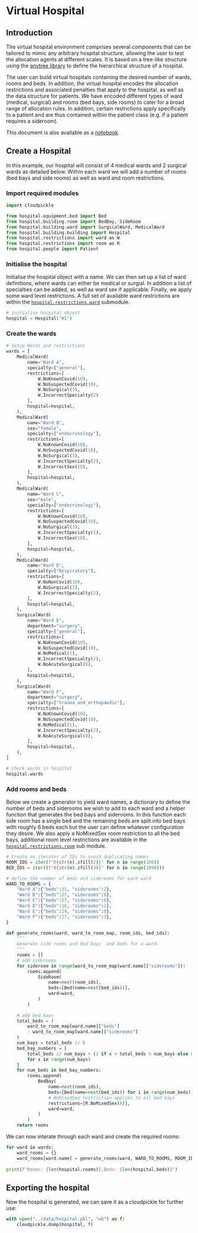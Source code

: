 # Virtual Hospital

## Introduction

The virtual hospital environment comprises several components that can be tailored to mimic any arbitrary hospital structure, allowing the user to test the allocation agents at different scales. It is based on a tree-like structure using the [anytree library](https://pypi.org/project/anytree/) to define the hierarchical structure of a hospital. 

The user can build virtual hospitals containing the desired number of wards, rooms and beds. In addition, the virtual hospital encodes the allocation restrictions and associated penalties that apply to the hospital, as well as the data structure for patients. We have encoded different types of ward (medical, surgical) and rooms (bed bays, side rooms) to cater for a broad range of allocation rules. In addition, certain restrictions apply specifically to a patient and are thus contained within the patient class (e.g. if a patient requires a sideroom).

This document is also available as a [notebook](../notebooks/1.Virtual_Hospital_Environment.ipynb).

## Create a Hospital

In this example, our hospital will consist of 4 medical wards and 2 surgical wards as detailed below. Within each ward we will add a number of rooms (bed bays and side rooms) as well as ward and room restrictions.

### Import required modules

```python
import cloudpickle

from hospital.equipment.bed import Bed
from hospital.building.room import BedBay, SideRoom
from hospital.building.ward import SurgicalWard, MedicalWard
from hospital.building.building import Hospital
from hospital.restrictions import ward as W
from hospital.restrictions import room as R
from hospital.people import Patient
```

### Initialise the hospital

Initialise the hospital object with a name. We can then set up a list of ward definitions, where wards can either be medical or surgial. In addition a list of specialties can be added, as well as ward sex if applicable. Finally, we apply some ward level restrictions. A full set of available ward restrictions are within the [`hospital.restrictions.ward`](restrictions/ward.py) submodule. 

```python
# initialise hospital object
hospital = Hospital("H1")
```

### Create the wards

```python
# Setup Wards and restrictions
wards = [
    MedicalWard(
        name="Ward A",
        specialty=["general"],
        restrictions=[
            W.NoKnownCovid(10),
            W.NoSuspectedCovid(10),
            W.NoSurgical(3),
            W.IncorrectSpecialty(2)
        ],
        hospital=hospital,
    ),
    MedicalWard(
        name="Ward B",
        sex="female",
        specialty=["endocrinology"],
        restrictions=[
            W.NoKnownCovid(10),
            W.NoSuspectedCovid(10),
            W.NoSurgical(3),
            W.IncorrectSpecialty(2),
            W.IncorrectSex(10),
        ],
        hospital=hospital,
    ),
    MedicalWard(
        name="Ward C",
        sex="male",
        specialty=["endocrinology"],
        restrictions=[
            W.NoKnownCovid(10),
            W.NoSuspectedCovid(10),
            W.NoSurgical(3),
            W.IncorrectSpecialty(2),
            W.IncorrectSex(10),
        ],
        hospital=hospital,
    ),
    MedicalWard(
        name="Ward D",
        specialty=["Respiratory"],
        restrictions=[
            W.NoNonCovid(10),
            W.NoSurgical(3),
            W.IncorrectSpecialty(2),
        ],
        hospital=hospital,
    ),
    SurgicalWard(
        name="Ward E",
        department="surgery",
        specialty=["general"],
        restrictions=[
            W.NoKnownCovid(10),
            W.NoSuspectedCovid(10),
            W.NoMedical(1),
            W.IncorrectSpecialty(2),
            W.NoAcuteSurgical(8),
        ],
        hospital=hospital,
    ),
    SurgicalWard(
        name="Ward F",
        department="surgery",
        specialty=["trauma_and_orthopaedic"],
        restrictions=[
            W.NoKnownCovid(10),
            W.NoSuspectedCovid(10),
            W.NoMedical(1),
            W.IncorrectSpecialty(2),
            W.NoAcuteSurgical(8),
        ],
        hospital=hospital,
    ),
]

# check wards in hospital
hospital.wards
```

### Add rooms and beds

Below we create a generator to yield ward names, a dictionary to define the number of beds and siderooms we wish to add to each ward and a helper function that generates the bed bays and siderooms. In this function each side room has a single bed and the remaining beds are split into bed bays with roughly 6 beds each but the user can define whatever configuration they desire. We also apply a NoMixedSex room restriction to all the bed bays, additional room level restrictions are available in the [`hospital.restrictions.room`](restrictions/room.py) sub module.

```python
# Create an iterator of IDs to avoid duplicating names
ROOM_IDS = iter(f"R{str(n).zfill(2)}" for n in range(100))
BED_IDS = iter((f"B{str(n).zfill(3)}" for n in range(1000)))

# define the number of beds and siderooms for each ward
WARD_TO_ROOMS = {
    "Ward A":{"beds":31, "siderooms":2},
    "Ward B":{"beds":27, "siderooms":6},
    "Ward C":{"beds":27, "siderooms":6},
    "Ward D":{"beds":18, "siderooms":2},
    "Ward E":{"beds":24, "siderooms":0},
    "Ward F":{"beds":27, "siderooms":3},
}

def generate_rooms(ward, ward_to_room_map, room_ids, bed_ids):
    """
    Generate side rooms and bed bays  and beds for a ward.
    """
    rooms = []
    # add siderooms
    for sideroom in range(ward_to_room_map[ward.name]["siderooms"]):
        rooms.append(
            SideRoom(
                name=next(room_ids),
                beds=[Bed(name=next(bed_ids))],
                ward=ward,
            )
        )
        
    # add bed bays
    total_beds = (
        ward_to_room_map[ward.name]["beds"] 
        - ward_to_room_map[ward.name]["siderooms"]
    )
    num_bays = total_beds // 6
    bed_bay_numbers = [
        total_beds // num_bays + (1 if x < total_beds % num_bays else 0)
        for x in range(num_bays)
    ]
    for num_beds in bed_bay_numbers:
        rooms.append(
            BedBay(
                name=next(room_ids),
                beds=[Bed(name=next(bed_ids)) for i in range(num_beds)],
                # NoMixedSex restriction applies to all bed bays
                restrictions=[R.NoMixedSex(8)],
                ward=ward,
            )
        )
    return rooms
```

We can now interate through each ward and create the required rooms:

```python
for ward in wards:
    ward_rooms = {}
    ward_rooms[ward.name] = generate_rooms(ward, WARD_TO_ROOMS, ROOM_IDS, BED_IDS)
    
print(f"Rooms: {len(hospital.rooms)},Beds: {len(hospital.beds)}")
```

## Exporting the hospital

Now the hospital is generated, we can save it as a cloudpickle for further use:

```python
with open("../data/hospital.pkl", "wb") as f:
    cloudpickle.dump(hospital, f)
```